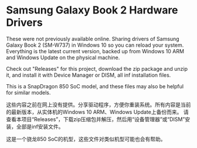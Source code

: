 # Samsung Galaxy Book 2 Hardware Drivers
These were not previously available online. Sharing drivers of Samsung Galaxy Book 2 (SM-W737) in Windows 10 so you can reload your system. Everything is the latest current version, backed up from Windows 10 ARM and Windows Update on the physical machine.

Check out "Releases" for this project, download the zip package and unzip it, and install it with Device Manager or DISM, all inf installation files.

This is a SnapDragon 850 SoC model, and these files may also be helpful for similar models.

这些内容之前在网上没有提供。分享驱动程序，方便你重装系统。所有内容是当前的最新版本，从实体机的Windows 10 ARM、Windows Update上备份而来。
请查看本项目“Releases”，下载zip压缩包并解压，然后用“设备管理器”或“DISM”安装，全部是inf安装文件。

这是一个骁龙850 SoC的机型，这些文件对类似机型可能也会有帮助。
